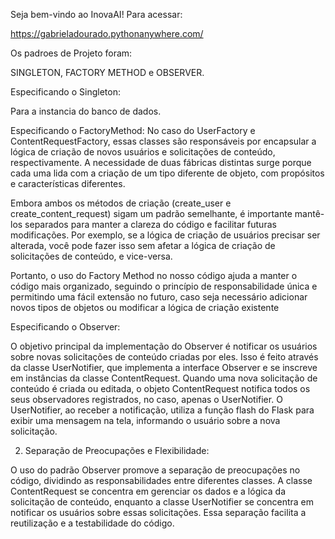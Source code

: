 Seja bem-vindo ao InovaAI! Para acessar:

 https://gabrieladourado.pythonanywhere.com/

 Os padroes de Projeto foram:

 SINGLETON,
 FACTORY METHOD e
 OBSERVER.

 Especificando o Singleton: 

 Para a instancia do banco de dados.

 Especificando o FactoryMethod: 
 No caso do UserFactory e ContentRequestFactory, essas classes são responsáveis por encapsular a lógica de criação de novos usuários e solicitações de conteúdo, respectivamente. A necessidade de duas fábricas distintas surge porque cada uma lida com a criação de um tipo diferente de objeto, com propósitos e características diferentes.
 
Embora ambos os métodos de criação (create_user e create_content_request) sigam um padrão semelhante, é importante mantê-los separados para manter a clareza do código e facilitar futuras modificações. Por exemplo, se a lógica de criação de usuários precisar ser alterada, você pode fazer isso sem afetar a lógica de criação de solicitações de conteúdo, e vice-versa.

Portanto, o uso do Factory Method no nosso código ajuda a manter o código mais organizado, seguindo o princípio de responsabilidade única e permitindo uma fácil extensão no futuro, caso seja necessário adicionar novos tipos de objetos ou modificar a lógica de criação existente

 Especificando o Observer: 
 
O objetivo principal da implementação do Observer é notificar os usuários sobre novas solicitações de conteúdo criadas por eles. Isso é feito através da classe UserNotifier, que implementa a interface Observer e se inscreve em instâncias da classe ContentRequest. Quando uma nova solicitação de conteúdo é criada ou editada, o objeto ContentRequest notifica todos os seus observadores registrados, no caso, apenas o UserNotifier. O UserNotifier, ao receber a notificação, utiliza a função flash do Flask para exibir uma mensagem na tela, informando o usuário sobre a nova solicitação.

2. Separação de Preocupações e Flexibilidade:

O uso do padrão Observer promove a separação de preocupações no código, dividindo as responsabilidades entre diferentes classes. A classe ContentRequest se concentra em gerenciar os dados e a lógica da solicitação de conteúdo, enquanto a classe UserNotifier se concentra em notificar os usuários sobre essas solicitações. Essa separação facilita a reutilização e a testabilidade do código.
